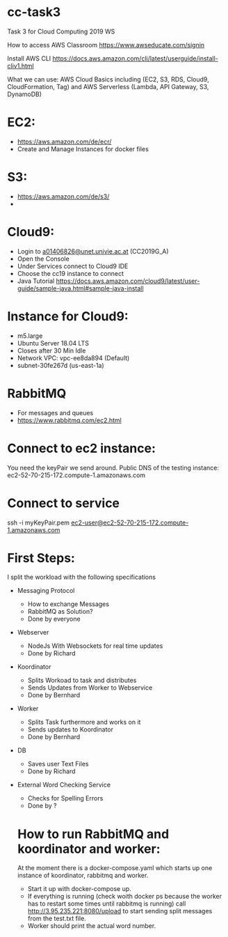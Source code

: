 # cc-task3
Task 3 for Cloud Computing 2019 WS

How to access AWS Classroom
https://www.awseducate.com/signin


Install AWS CLI
https://docs.aws.amazon.com/cli/latest/userguide/install-cliv1.html

What we can use:
AWS Cloud Basics including (EC2, S3, RDS, Cloud9, CloudFormation, Tag) and AWS Serverless (Lambda, API Gateway, S3, DynamoDB)

# EC2:
- https://aws.amazon.com/de/ecr/
- Create and Manage Instances for docker files

# S3:
- https://aws.amazon.com/de/s3/
- 

# Cloud9:
- Login to a01406826@unet.univie.ac.at (CC2019G_A)
- Open the Console
- Under Services connect to Cloud9 IDE
- Choose the cc19 instance to connect
- Java Tutorial https://docs.aws.amazon.com/cloud9/latest/user-guide/sample-java.html#sample-java-install

# Instance for Cloud9:
- m5.large
- Ubuntu Server 18.04 LTS
- Closes after 30 Min Idle
- Network VPC: vpc-ee8da894 (Default)
- subnet-30fe267d (us-east-1a)

# RabbitMQ
- For messages and queues
- https://www.rabbitmq.com/ec2.html

# Connect to ec2 instance:
You need the keyPair we send around.
Public DNS of the testing instance: ec2-52-70-215-172.compute-1.amazonaws.com

# Connect to service
ssh -i myKeyPair.pem ec2-user@ec2-52-70-215-172.compute-1.amazonaws.com

# First Steps:
I split the workload with the following specifications
- Messaging Protocol
  - How to exchange Messages
  - RabbitMQ as Solution?
  - Done by everyone
  
- Webserver
  - NodeJs With Websockets for real time updates
  - Done by Richard
  
- Koordinator
  - Splits Workoad to task and distributes
  - Sends Updates from Worker to Webservice
  - Done by Bernhard


- Worker
  - Splits Task furthermore and works on it
  - Sends updates to Koordinator
  - Done by Bernhard

- DB
  - Saves user Text Files
  - Done by Richard


- External Word Checking Service
  - Checks for Spelling Errors
  - Done by ?
  
  
  # How to run RabbitMQ and koordinator and worker:
  At the moment there is a docker-compose.yaml which starts up one instance of koordinator, rabbitmq and worker. 
  - Start it up with docker-compose up. 
  - If everything is running (check woith docker ps because the worker has to restart some times until rabbitmq is running) call http://3.95.235.221:8080/upload to start sending split messages from the test.txt file. 
  - Worker should print the actual word number. 
 


